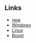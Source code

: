 ## Links
* [new](http://eel.is/c++draft/expr.new)
* [Windows](https://docs.microsoft.com/en-us/windows/win32/memory/creating-named-shared-memory)
* [Linux](https://stackoverflow.com/questions/5656530/how-to-use-shared-memory-with-linux-in-c)
* [Boost](https://www.boost.org/doc/libs/1_56_0/doc/html/interprocess/sharedmemorybetweenprocesses.html)
